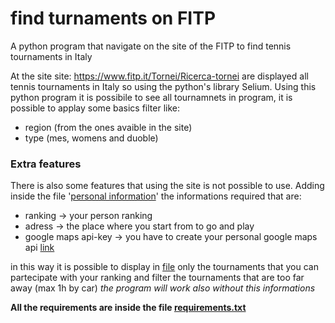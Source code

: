 # find turnaments on FITP
A python program that navigate on the site of the FITP to find tennis tournaments in Italy

At the site site: https://www.fitp.it/Tornei/Ricerca-tornei are displayed all tennis tournaments in Italy so using the python's library Selium.
Using this python program it is possibile to see all tournamnets in program, it is possible to applay some basics filter like:
- region (from the ones avaible in the site)
- type (mes, womens and duoble)

### Extra features
There is also some features that using the site is not possible to use.
Adding inside the file '[personal information](/find_turnaments_FITP/main_code/personal_info.json)' the informations required that are:
- ranking -> your person ranking
- adress -> the place where you start from to go and play
- google maps api-key -> you have to create your personal google maps api [link](https://developers.google.com/maps?hl=it)

in this way it is possible to display in [file](/find_turnaments_FITP/main_code/turnaments.csv) only the tournaments that you can partecipate with your ranking and filter the tournaments that are too far away (max 1h by car)
*the program will work also without this informations*

**All the requirements are inside the file [requirements.txt](/find_turnaments_FITP/requirements.txt)**

